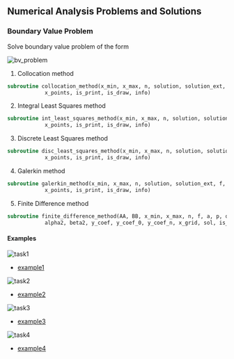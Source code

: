 ## Numerical Analysis Problems and Solutions

### Boundary Value Problem
Solve boundary value problem of the form

![bv_problem](https://user-images.githubusercontent.com/62307154/101572047-fc1eb980-39e8-11eb-866a-cdca0f3c25f2.png)
1. Collocation method
```fortran
subroutine collocation_method(x_min, x_max, n, solution, solution_ext, f, a, p, q, basic, &
            x_points, is_print, is_draw, info)
```
2. Integral Least Squares method
```fortran
subroutine int_least_squares_method(x_min, x_max, n, solution, solution_ext, f, a, p, q, basic, &
            x_points, is_print, is_draw, info)
```
3. Discrete Least Squares method 
```fortran
subroutine disc_least_squares_method(x_min, x_max, n, solution, solution_ext, f, a, p, q, basic, &
            x_points, is_print, is_draw, info)
```
4. Galerkin method
```fortran
subroutine galerkin_method(x_min, x_max, n, solution, solution_ext, f, a, p, q, basic, &
            x_points, is_print, is_draw, info)
```
5. Finite Difference method
```fortran
subroutine finite_difference_method(AA, BB, x_min, x_max, n, f, a, p, q, alpha1, beta1, &
            alpha2, beta2, y_coef, y_coef_0, y_coef_n, x_grid, sol, is_print, is_draw, info)
```
#### Examples
![task1](https://user-images.githubusercontent.com/62307154/101655478-b8f93080-3a52-11eb-9785-2bd8ec22d53a.png)

- [example1](https://github.com/Papelbon/numerical-anal/blob/main/Boundary%20Value%20Problem/task1.f90)

![task2](https://user-images.githubusercontent.com/62307154/101656386-b0552a00-3a53-11eb-88e2-002531193f12.png)

- [example2](https://github.com/Papelbon/numerical-anal/blob/main/Boundary%20Value%20Problem/task2.f90)

![task3](https://user-images.githubusercontent.com/62307154/101656825-33768000-3a54-11eb-8aee-81c412ef1dd7.png)

- [example3](https://github.com/Papelbon/numerical-anal/blob/main/Boundary%20Value%20Problem/task3.f90)

![task4](https://user-images.githubusercontent.com/62307154/101660290-0f1ca280-3a58-11eb-99b1-b5399b3fc61d.png)

- [example4](https://github.com/Papelbon/numerical-anal/blob/main/Boundary%20Value%20Problem/task4.f90)
